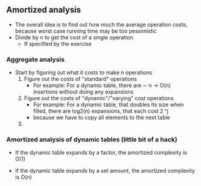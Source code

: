## Amortized analysis

- The overall idea is to find out how much the average operation costs, because worst case running time may be too pessimistic
- Divide by n to get the cost of a single operation
  - If specified by the exercise

### Aggregate analysis

- Start by figuring out what it costs to make n operations
  1. Figure out the costs of "standard" operations
     - For example: For a dynamic table, there are $\sim$ n $\to$ O(n) insertions without doing any expansions
  2. Figure out the costs of "dynamic"/"varying" cost operations
     - For example: For a dynamic table, that doubles its size when filled, there are log2(n) expansions, that each cost 2
       ^j 
     -  because we have to copy all elements to the next table
  3. 

### Amortized analysis of dynamic tables (little bit of a hack)

- If the dynamic table expands by a factor, the amortized complexity is O(1)

- If the dynamic table expands by a set amount, the amortized complexity is O(n)

